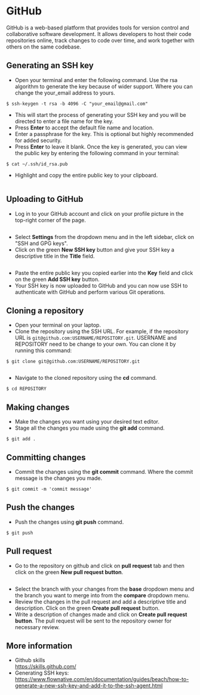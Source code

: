 # GitHub
GitHub is a web-based platform that provides tools for version control and collaborative software development. It allows developers to host their code repositories online, track changes to code over time, and work together with others on the same codebase.  
## Generating an SSH key
* Open your terminal and enter the following command. Use the rsa algorithm to generate the key because of wider support. Where you can change the your_email address to yours.
```
$ ssh-keygen -t rsa -b 4096 -C "your_email@gmail.com"
```
* This will start the process of generating your SSH key and you will be directed to enter a file name for the key.   
* Press **Enter** to accept the default file name and location.  
* Enter a passphrase for the key. This is optional but highly recommended for added security.   
* Press **Enter** to leave it blank. Once the key is generated, you can view the public key by entering the following command in your terminal:
```
$ cat ~/.ssh/id_rsa.pub
```
* Highlight and copy the entire public key to your clipboard.
```{figure} ../image/COPY SSH.png

``` 
## Uploading to GitHub
* Log in to your GitHub account and click on your profile picture in the top-right corner of the page. 
```{figure} ../image/Profile.png

```
* Select **Settings** from the dropdown menu and in the left sidebar, click on "SSH and GPG keys".  
* Click on the green **New SSH key** button and give your SSH key a descriptive title in the **Title** field.
```{figure} ../image/Title.png

```
* Paste the entire public key you copied earlier into the **Key** field and click on the green **Add SSH key** button.  
* Your SSH key is now uploaded to GitHub and you can now use SSH to authenticate with GitHub and perform various Git operations.

## Cloning a repository
* Open your terminal on your laptop.  
* Clone the repository using the SSH URL. For example, if the repository URL is `git@github.com:USERNAME/REPOSITORY.git`. USERNAME and REPOSITORY need to be change to your own. You can clone it by running this command:
```
$ git clone git@github.com:USERNAME/REPOSITORY.git
```
```{figure} ../image/SSH.png

```
* Navigate to the cloned repository using the **cd** command.
```
$ cd REPOSITORY
```
## Making changes
* Make the changes you want using your desired text editor.  
* Stage all the changes you made using the **git add** command.
```
$ git add .
```
## Committing changes
* Commit the changes using the **git commit** command. Where the commit message is the changes you made.
```
$ git commit -m 'commit message'
```
## Push the changes
* Push the changes using **git push** command.
```
$ git push 
```
## Pull request
* Go to the repository on github and click on **pull request** tab
and then click on the green **New pull request button**.   
```{figure} ../image/Pull.png

```
* Select the branch with your changes from the **base** dropdown menu and the branch you want to merge into from the **compare** dropdown menu.
* Review the changes in the pull request and add a descriptive title and description. Click on the green **Create pull request** button. 
* Write a description of changes made and click on **Create pull request button**. The pull request will be sent to the repository owner for necessary review.

## More information  
* Github skills  
https://skills.github.com/  
* Generating SSH keys:  
https://www.flownative.com/en/documentation/guides/beach/how-to-generate-a-new-ssh-key-and-add-it-to-the-ssh-agent.html
